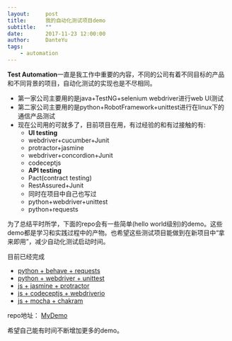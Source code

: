 ```yaml
---
layout:     post
title:      我的自动化测试项目demo
subtitle:   ""
date:       2017-11-23 12:00:00
author:     DanteYu
tags:
    - automation
---
```


**Test Automation**一直是我工作中重要的内容，不同的公司有着不同目标的产品和不同背景的项目，自动化测试的实现也是不尽相同。

- 第一家公司主要用的是java+TestNG+selenium webdriver进行web UI测试
- 第二家公司主要用的是python+RobotFramework+unittest进行在linux下的通信产品测试
- 现在公司用的可就多了，目前项目在用，有过经验的和有过接触的有:
	- __UI testing__
    - webdriver+cucumber+Junit
    - protractor+jasmine
    - webdriver+concordion+Junit
    - codeceptjs
	- __API testing__
    - Pact(contract testing)
    - RestAssured+Junit
	- 同时在项目中自己也写过
    - python+webdriver+unittest
    - python+requests

为了总结平时所学，下面的repo会有一些简单(hello world级别)的demo。这些demo都是学习和实践过程中的产物。也希望这些测试项目能做到在新项目中“拿来即用”，减少自动化测试启动时间。

目前已经完成
* [python + behave + requests](https://github.com/DanteYu/Test_Automation_Demo/tree/master/APITesting/python_behave_requests)
* [python + webdriver + unittest](https://github.com/DanteYu/Test_Automation_Demo/tree/master/UITesting/python_webdriver_unittest)
* [js + jasmine + protractor](https://github.com/DanteYu/Test_Automation_Demo/tree/master/UITesting/js_jasmine_protractor)
* [js + codeceptjs + webdriverio](https://github.com/DanteYu/Test_Automation_Demo/tree/master/UITesting/js_codeceptjs_webdriverio)
* [js + mocha + chakram](https://github.com/DanteYu/Test_Automation_Demo/tree/master/APITesting/js_mocha_chakram)

repo地址： [MyDemo](https://github.com/DanteYu/Test_Automation_Demo)

希望自己能有时间不断增加更多的demo。
